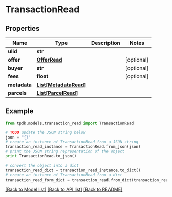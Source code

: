 # TransactionRead



## Properties
Name | Type | Description | Notes
------------ | ------------- | ------------- | -------------
**ulid** | **str** |  | 
**offer** | [**OfferRead**](OfferRead.md) |  | [optional] 
**buyer** | **str** |  | [optional] 
**fees** | **float** |  | [optional] 
**metadata** | [**List[MetadataRead]**](MetadataRead.md) |  | 
**parcels** | [**List[ParcelRead]**](ParcelRead.md) |  | 

## Example

```python
from tpdk.models.transaction_read import TransactionRead

# TODO update the JSON string below
json = "{}"
# create an instance of TransactionRead from a JSON string
transaction_read_instance = TransactionRead.from_json(json)
# print the JSON string representation of the object
print TransactionRead.to_json()

# convert the object into a dict
transaction_read_dict = transaction_read_instance.to_dict()
# create an instance of TransactionRead from a dict
transaction_read_form_dict = transaction_read.from_dict(transaction_read_dict)
```
[[Back to Model list]](../README.md#documentation-for-models) [[Back to API list]](../README.md#documentation-for-api-endpoints) [[Back to README]](../README.md)


